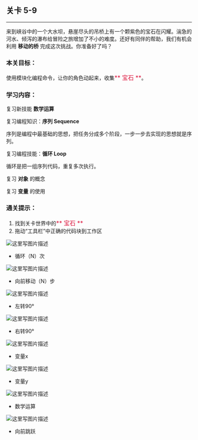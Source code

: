 ## 关卡 5-9

------
来到峡谷中的一个大水坝，悬崖尽头的吊桥上有一个颗紫色的宝石在闪耀。湍急的河水、倾泻的瀑布给冒险之旅增加了不小的难度。还好有同伴的帮助，我们有机会利用 **移动的桥** 完成这次挑战。你准备好了吗？

### 本关目标：
使用模块化编程命令，让你的角色动起来，收集<font color=#DC143C size=3>** 宝石 **</font>。

### 学习内容：
复习新技能 **数学运算**

复习编程知识：**序列 Sequence**

序列是编程中最基础的思想，把任务分成多个阶段，一步一步去实现的思想就是序列。

复习编程技能：**循环 Loop**

循环是把一组序列代码，重复多次执行。

复习 **对象** 的概念

复习 **变量** 的使用

### 通关提示：
1. 找到关卡世界中的<font color=#DC143C size=3>** 宝石 **</font>
2. 拖动“工具栏”中正确的代码块到工作区
 
 ![这里写图片描述](scene/image/repeat_times.png)
 - 循环（N）次
 
 ![这里写图片描述](scene/image/move_forward.png)
 - 向前移动（N）步
  
 ![这里写图片描述](scene/image/turn_left.png)
 - 左转90°
 
 ![这里写图片描述](scene/image/turn_right.png)
 - 右转90°
 
 ![这里写图片描述](scene/image/var.png)
 - 变量x
 
 ![这里写图片描述](scene/image/var_y.png)
 - 变量y

 ![这里写图片描述](scene/image/math_base.png)
 - 数学运算
 
 ![这里写图片描述](scene/image/jump_forward.png)
 - 向前跳跃
